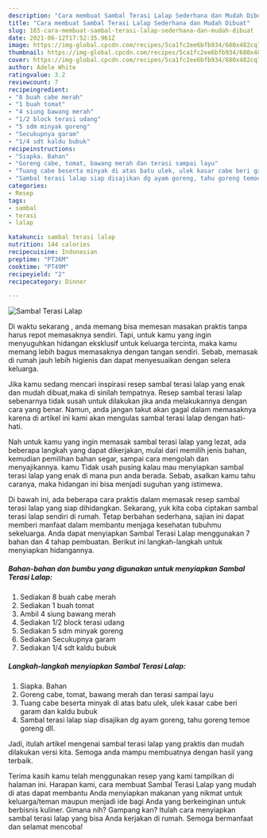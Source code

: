 ```yaml
---
description: "Cara membuat Sambal Terasi Lalap Sederhana dan Mudah Dibuat"
title: "Cara membuat Sambal Terasi Lalap Sederhana dan Mudah Dibuat"
slug: 165-cara-membuat-sambal-terasi-lalap-sederhana-dan-mudah-dibuat
date: 2021-06-12T17:52:35.961Z
image: https://img-global.cpcdn.com/recipes/5ca1fc2ee6bfb934/680x482cq70/sambal-terasi-lalap-foto-resep-utama.jpg
thumbnail: https://img-global.cpcdn.com/recipes/5ca1fc2ee6bfb934/680x482cq70/sambal-terasi-lalap-foto-resep-utama.jpg
cover: https://img-global.cpcdn.com/recipes/5ca1fc2ee6bfb934/680x482cq70/sambal-terasi-lalap-foto-resep-utama.jpg
author: Adele White
ratingvalue: 3.2
reviewcount: 7
recipeingredient:
- "8 buah cabe merah"
- "1 buah tomat"
- "4 siung bawang merah"
- "1/2 block terasi udang"
- "5 sdm minyak goreng"
- "Secukupnya garam"
- "1/4 sdt kaldu bubuk"
recipeinstructions:
- "Siapka. Bahan"
- "Goreng cabe, tomat, bawang merah dan terasi sampai layu"
- "Tuang cabe beserta minyak di atas batu ulek, ulek kasar cabe beri garam dan kaldu bubuk"
- "Sambal terasi lalap siap disajikan dg ayam goreng, tahu goreng temoe goreng dll."
categories:
- Resep
tags:
- sambal
- terasi
- lalap

katakunci: sambal terasi lalap 
nutrition: 144 calories
recipecuisine: Indonesian
preptime: "PT36M"
cooktime: "PT49M"
recipeyield: "2"
recipecategory: Dinner

---
```



![Sambal Terasi Lalap](https://img-global.cpcdn.com/recipes/5ca1fc2ee6bfb934/680x482cq70/sambal-terasi-lalap-foto-resep-utama.jpg)

Di waktu  sekarang , anda memang bisa memesan masakan praktis tanpa harus repot memasaknya sendiri. Tapi, untuk kamu yang ingin menyuguhkan hidangan eksklusif untuk keluarga tercinta, maka kamu memang lebih bagus memasaknya dengan tangan sendiri. Sebab, memasak di rumah jauh lebih higienis dan dapat menyesuaikan dengan selera keluarga.

Jika kamu sedang mencari inspirasi resep sambal terasi lalap yang enak dan mudah dibuat,maka di sinilah tempatnya. Resep sambal terasi lalap  sebenarnya tidak susah untuk dilakukan jika anda melakukannya dengan cara yang benar. Namun, anda jangan takut akan gagal dalam memasaknya 
karena di artikel ini kami akan mengulas sambal terasi lalap dengan hati-hati.  



Nah untuk kamu yang ingin memasak sambal terasi lalap yang lezat, ada beberapa langkah yang dapat dikerjakan, mulai dari memilih jenis bahan, kemudian pemilihan bahan segar, sampai cara mengolah dan menyajikannya. kamu Tidak usah pusing kalau mau menyiapkan sambal terasi lalap yang enak di mana pun anda berada. Sebab, asalkan kamu  tahu caranya, maka hidangan ini bisa menjadi suguhan yang istimewa.

Di bawah ini, ada beberapa cara praktis  dalam memasak resep sambal terasi lalap yang siap dihidangkan. Sekarang, yuk kita coba ciptakan sambal terasi lalap sendiri di rumah. Tetap berbahan sederhana, sajian ini dapat memberi manfaat dalam membantu menjaga kesehatan tubuhmu sekeluarga. Anda dapat menyiapkan Sambal Terasi Lalap menggunakan 7 bahan dan 4 tahap pembuatan. Berikut ini langkah-langkah untuk menyiapkan hidangannya.

<!--inarticleads1-->

##### Bahan-bahan dan bumbu yang digunakan untuk menyiapkan Sambal Terasi Lalap:

1. Sediakan 8 buah cabe merah
1. Sediakan 1 buah tomat
1. Ambil 4 siung bawang merah
1. Sediakan 1/2 block terasi udang
1. Sediakan 5 sdm minyak goreng
1. Sediakan Secukupnya garam
1. Sediakan 1/4 sdt kaldu bubuk




<!--inarticleads2-->

##### Langkah-langkah menyiapkan Sambal Terasi Lalap:

1. Siapka. Bahan
1. Goreng cabe, tomat, bawang merah dan terasi sampai layu
1. Tuang cabe beserta minyak di atas batu ulek, ulek kasar cabe beri garam dan kaldu bubuk
1. Sambal terasi lalap siap disajikan dg ayam goreng, tahu goreng temoe goreng dll.




Jadi, itulah artikel mengenai  sambal terasi lalap  yang praktis dan mudah dilakukan versi kita. Semoga anda mampu membuatnya dengan hasil yang terbaik. 

Terima kasih kamu telah menggunakan resep yang kami tampilkan di halaman ini. Harapan kami, cara membuat  Sambal Terasi Lalap yang mudah di atas dapat membantu Anda menyiapkan makanan yang nikmat untuk keluarga/teman maupun menjadi ide bagi Anda yang berkeinginan untuk berbisnis kuliner. Gimana nih? Gampang kan? Itulah cara menyiapkan sambal terasi lalap yang bisa Anda kerjakan di rumah. Semoga bermanfaat dan selamat mencoba!

